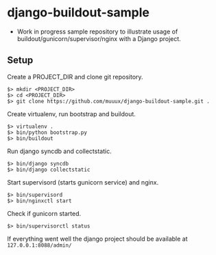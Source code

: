 django-buildout-sample
======================

* Work in progress sample repository to illustrate usage of buildout/gunicorn/supervisor/nginx with a Django project.

Setup
-----

Create a PROJECT_DIR and clone git repository.

    $> mkdir <PROJECT_DIR>
    $> cd <PROJECT_DIR>
    $> git clone https://github.com/muuux/django-buildout-sample.git .

Create virtualenv, run bootstrap and buildout.

    $> virtualenv .
    $> bin/python bootstrap.py
    $> bin/buildout

Run django syncdb and collectstatic.

    $> bin/django syncdb
    $> bin/django collectstatic

Start supervisord (starts gunicorn service) and nginx.

    $> bin/supervisord
    $> bin/nginxctl start

Check if gunicorn started.

    $> bin/supervisorctl status

If everything went well the django project should be available at ``127.0.0.1:8088/admin/``
